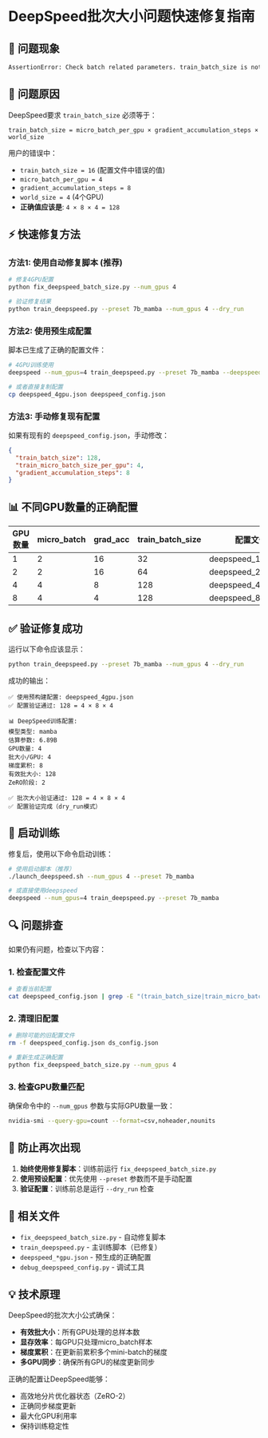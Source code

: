 # DeepSpeed批次大小问题快速修复指南

## 🎯 问题现象
```bash
AssertionError: Check batch related parameters. train_batch_size is not equal to micro_batch_per_gpu * gradient_acc_step * world_size 16 != 4 * 8 * 4
```

## 🔧 问题原因
DeepSpeed要求 `train_batch_size` 必须等于：
```
train_batch_size = micro_batch_per_gpu × gradient_accumulation_steps × world_size
```

用户的错误中：
- `train_batch_size = 16` (配置文件中错误的值)
- `micro_batch_per_gpu = 4`
- `gradient_accumulation_steps = 8` 
- `world_size = 4` (4个GPU)
- **正确值应该是**: `4 × 8 × 4 = 128`

## ⚡ 快速修复方法

### 方法1: 使用自动修复脚本 (推荐)
```bash
# 修复4GPU配置
python fix_deepspeed_batch_size.py --num_gpus 4

# 验证修复结果
python train_deepspeed.py --preset 7b_mamba --num_gpus 4 --dry_run
```

### 方法2: 使用预生成配置
脚本已生成了正确的配置文件：
```bash
# 4GPU训练使用
deepspeed --num_gpus=4 train_deepspeed.py --preset 7b_mamba --deepspeed_config deepspeed_4gpu.json

# 或者直接复制配置
cp deepspeed_4gpu.json deepspeed_config.json
```

### 方法3: 手动修复现有配置
如果有现有的 `deepspeed_config.json`，手动修改：
```json
{
  "train_batch_size": 128,
  "train_micro_batch_size_per_gpu": 4,
  "gradient_accumulation_steps": 8
}
```

## 📊 不同GPU数量的正确配置

| GPU数量 | micro_batch | grad_acc | train_batch_size | 配置文件 |
|---------|-------------|----------|------------------|----------|
| 1       | 2           | 16       | 32               | deepspeed_1gpu.json |
| 2       | 2           | 16       | 64               | deepspeed_2gpu.json |
| 4       | 4           | 8        | 128              | deepspeed_4gpu.json |
| 8       | 4           | 4        | 128              | deepspeed_8gpu.json |

## ✅ 验证修复成功

运行以下命令应该显示：
```bash
python train_deepspeed.py --preset 7b_mamba --num_gpus 4 --dry_run
```

成功的输出：
```
✅ 使用预构建配置: deepspeed_4gpu.json
✅ 配置验证通过: 128 = 4 × 8 × 4

📊 DeepSpeed训练配置:
模型类型: mamba
估算参数: 6.89B
GPU数量: 4
批大小/GPU: 4
梯度累积: 8
有效批大小: 128
ZeRO阶段: 2

✅ 批次大小验证通过: 128 = 4 × 8 × 4
✅ 配置验证完成（dry_run模式）
```

## 🚀 启动训练

修复后，使用以下命令启动训练：
```bash
# 使用启动脚本（推荐）
./launch_deepspeed.sh --num_gpus 4 --preset 7b_mamba

# 或直接使用deepspeed
deepspeed --num_gpus=4 train_deepspeed.py --preset 7b_mamba
```

## 🔍 问题排查

如果仍有问题，检查以下内容：

### 1. 检查配置文件
```bash
# 查看当前配置
cat deepspeed_config.json | grep -E "(train_batch_size|train_micro_batch_size_per_gpu|gradient_accumulation_steps)"
```

### 2. 清理旧配置
```bash
# 删除可能的旧配置文件
rm -f deepspeed_config.json ds_config.json

# 重新生成正确配置
python fix_deepspeed_batch_size.py --num_gpus 4
```

### 3. 检查GPU数量匹配
确保命令中的 `--num_gpus` 参数与实际GPU数量一致：
```bash
nvidia-smi --query-gpu=count --format=csv,noheader,nounits
```

## 🔧 防止再次出现

1. **始终使用修复脚本**：训练前运行 `fix_deepspeed_batch_size.py`
2. **使用预设配置**：优先使用 `--preset` 参数而不是手动配置
3. **验证配置**：训练前总是运行 `--dry_run` 检查

## 📁 相关文件

- `fix_deepspeed_batch_size.py` - 自动修复脚本
- `train_deepspeed.py` - 主训练脚本（已修复）
- `deepspeed_*gpu.json` - 预生成的正确配置
- `debug_deepspeed_config.py` - 调试工具

## 💡 技术原理

DeepSpeed的批次大小公式确保：
- **有效批大小**：所有GPU处理的总样本数
- **显存效率**：每GPU只处理micro_batch样本  
- **梯度累积**：在更新前累积多个mini-batch的梯度
- **多GPU同步**：确保所有GPU的梯度更新同步

正确的配置让DeepSpeed能够：
- 高效地分片优化器状态（ZeRO-2）
- 正确同步梯度更新
- 最大化GPU利用率
- 保持训练稳定性 